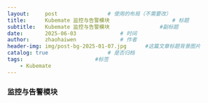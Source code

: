 ```yaml
---
layout:     post   				# 使用的布局（不需要改）
title:      Kubemate 监控与告警模块            		# 标题 
subtitle:   Kubemate 监控与告警模块				#副标题
date:       2025-06-03				# 时间
author:     zhaohaiwen 				# 作者
header-img: img/post-bg-2025-01-07.jpg		#这篇文章标题背景图片
catalog: true 					# 是否归档
tags:						#标签
    - Kubemate
---
```

### 监控与告警模块
